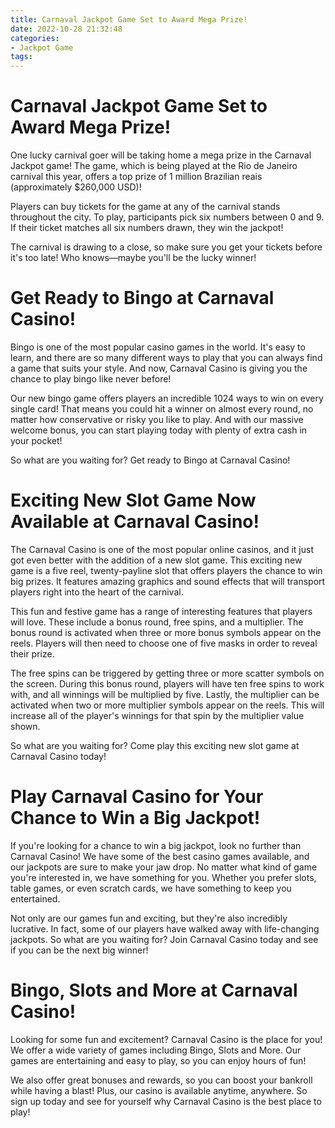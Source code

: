 ```yaml
---
title: Carnaval Jackpot Game Set to Award Mega Prize!
date: 2022-10-28 21:32:48
categories:
- Jackpot Game
tags:
---
```



#  Carnaval Jackpot Game Set to Award Mega Prize!

One lucky carnival goer will be taking home a mega prize in the Carnaval Jackpot game! The game, which is being played at the Rio de Janeiro carnival this year, offers a top prize of 1 million Brazilian reais (approximately $260,000 USD)!

Players can buy tickets for the game at any of the carnival stands throughout the city. To play, participants pick six numbers between 0 and 9. If their ticket matches all six numbers drawn, they win the jackpot!

The carnival is drawing to a close, so make sure you get your tickets before it's too late! Who knows—maybe you'll be the lucky winner!

#  Get Ready to Bingo at Carnaval Casino!

Bingo is one of the most popular casino games in the world. It's easy to learn, and there are so many different ways to play that you can always find a game that suits your style. And now, Carnaval Casino is giving you the chance to play bingo like never before!

Our new bingo game offers players an incredible 1024 ways to win on every single card! That means you could hit a winner on almost every round, no matter how conservative or risky you like to play. And with our massive welcome bonus, you can start playing today with plenty of extra cash in your pocket!

So what are you waiting for? Get ready to Bingo at Carnaval Casino!

#  Exciting New Slot Game Now Available at Carnaval Casino!

The Carnaval Casino is one of the most popular online casinos, and it just got even better with the addition of a new slot game. This exciting new game is a five reel, twenty-payline slot that offers players the chance to win big prizes. It features amazing graphics and sound effects that will transport players right into the heart of the carnival.

This fun and festive game has a range of interesting features that players will love. These include a bonus round, free spins, and a multiplier. The bonus round is activated when three or more bonus symbols appear on the reels. Players will then need to choose one of five masks in order to reveal their prize.

The free spins can be triggered by getting three or more scatter symbols on the screen. During this bonus round, players will have ten free spins to work with, and all winnings will be multiplied by five. Lastly, the multiplier can be activated when two or more multiplier symbols appear on the reels. This will increase all of the player's winnings for that spin by the multiplier value shown.

So what are you waiting for? Come play this exciting new slot game at Carnaval Casino today!

#  Play Carnaval Casino for Your Chance to Win a Big Jackpot!

If you're looking for a chance to win a big jackpot, look no further than Carnaval Casino! We have some of the best casino games available, and our jackpots are sure to make your jaw drop. No matter what kind of game you're interested in, we have something for you. Whether you prefer slots, table games, or even scratch cards, we have something to keep you entertained.

Not only are our games fun and exciting, but they're also incredibly lucrative. In fact, some of our players have walked away with life-changing jackpots. So what are you waiting for? Join Carnaval Casino today and see if you can be the next big winner!

#  Bingo, Slots and More at Carnaval Casino!

Looking for some fun and excitement? Carnaval Casino is the place for you! We offer a wide variety of games including Bingo, Slots and More. Our games are entertaining and easy to play, so you can enjoy hours of fun!

We also offer great bonuses and rewards, so you can boost your bankroll while having a blast! Plus, our casino is available anytime, anywhere. So sign up today and see for yourself why Carnaval Casino is the best place to play!